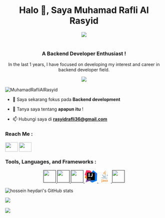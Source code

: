 <h1 align="center">Halo 👋, Saya Muhamad Rafli Al Rasyid</h1>
<p align="center"><img src="https://www.codewars.com/users/MuhamadRafliAlRasyid/badges/large"/><br /><br />
<h3 align="center">A Backend Developer Enthusiast !</h3>
<p align="center">
  In the last 1 years, I have focused on developing my interest and career in backend developer field. 
</p>
<!-- icon gif -->
<p align = "center">
<img align="tcenter" src="https://i.pinimg.com/originals/91/16/8b/91168b4873f6659b3e9fdfe4b89cd864.gif" width="400" />
 </p>


<!-- visitor -->
<p align="left"> <img src="https://komarev.com/ghpvc/?username=MuhamadRafliAlRasyid&label=Profile%20views&color=0e75b6&style=flat" alt="MuhamadRafliAlRasyid" /> </p>


- 🌱 Saya sekarang fokus pada **Backend development**

- 💬 Tanya saya tentang **apapun itu** !

- 📫 Hubungi saya di **rasyidrafli36@gmail.com**

<h3 align="left">Reach Me :</h3>
<p align="left">
<!-- Linkedin -->
<a href="https://www.linkedin.com/in/muhamad-rafli-al-rasyid-144752247/" target="blank"><img align="center" src="https://raw.githubusercontent.com/rahuldkjain/github-profile-readme-generator/master/src/images/icons/Social/linked-in-alt.svg" height="30" width="40" /></a>
<!-- Facebook -->
<!-- Medium -->
<a href="https://medium.com/@raflialrasyid99" target="blank"><img align="center" src="https://raw.githubusercontent.com/rahuldkjain/github-profile-readme-generator/c919601f7ee4d1b5a7ed75a4250601c32395c45c/src/images/icons/Social/medium.svg" height="30" width="40" /></a>
  

<h3 align="left">Tools, Languages, and Frameworks :</h3>
<p align="center"> 
  <!--  Jupyter  -->
  <a href="" target="_blank"><img src = "https://www.vectorlogo.zone/logos/jupyter/jupyter-icon.svg" width = "40" height = "40"/> </a>
  <!--  Pycharm  -->
  <a href="" target="_blank"><img src = "https://encrypted-tbn0.gstatic.com/images?q=tbn:ANd9GcTv675Bs6TnOZW4b2IcHuWl7_syLMsTK0AIZ7ESnqDEuSuf2Xj9b6bDpnwt3WcbiLluZqw&usqp=CAU" width = "40" height = "40"/> </a>
  <!--  Python  -->
  <a href="" target="_blank"><img src = "https://raw.githubusercontent.com/rahuldkjain/github-profile-readme-generator/c919601f7ee4d1b5a7ed75a4250601c32395c45c/src/images/icons/ProgrammingLanguages/python.svg" width = "40" height = "40"/> </a>
  <!--  Intelij  -->
  <a href="" target="_blank"><img src = "https://raw.githubusercontent.com/github/explore/caa262eeb858e81282d6f651d6eef1f8730b54ba/topics/intellij-idea/intellij-idea.png" width = "40" height = "40"/> </a>
<!--  Java  -->
  <a href="" target="_blank"><img src = "https://raw.githubusercontent.com/github/explore/5b3600551e122a3277c2c5368af2ad5725ffa9a1/topics/java/java.png" width = "40" height = "40"/> </a>
<!--  Javascript  -->
  <a href="" target="_blank"><img src = "https://github.com/rahuldkjain/github-profile-readme-generator/blob/888aff31e1d26dd2a6acf6afebbc34970aeb0118/src/images/icons/ProgrammingLanguages/javascript.svg" width = "40" height = "40"/> </a>
<!--  PHP  -->
  

<p><img src="https://github-readme-stats.vercel.app/api?username=MuhamadRafliAlRasyid&show_icons=true&include_all_commits=true&theme=tokyonight" alt="hossein heydari's GitHub stats" /></p>
  <p><img src="https://github-readme-streak-stats.herokuapp.com/?user=MuhamadRafliAlRasyid&theme=tokyonight"/></p>
  <p><img src="https://github-readme-stats.vercel.app/api/top-langs/?username=MuhamadRafliAlRasyid&layout=compact&theme=tokyonight&langs_count=12"/><br /></p>





  


<!--
**MuhamadRafliAlRasyid/MuhamadRafliAlRasyid** is a ✨ _special_ ✨ repository because its `README.md` (this file) appears on your GitHub profile.

Here are some ideas to get you started:

- 🔭 I’m currently working on ...
- 🌱 I’m currently learning ...
- 👯 I’m looking to collaborate on ...
- 🤔 I’m looking for help with ...
- 💬 Ask me about ...
- 📫 How to reach me: ...
- 😄 Pronouns: ...
- ⚡ Fun fact: ...
-->
